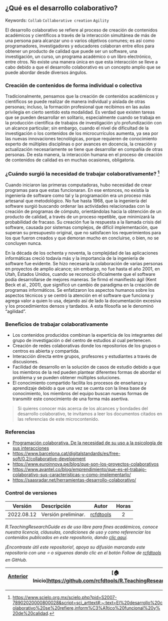 ## ¿Qué es el desarrollo colaborativo?
Keywords: `Collab` `Collaborative creation` `Agility`

El desarrollo colaborativo se refiere al proceso de creación de contenidos académicos y científicos a través de la interacción simultánea de más de una persona para alcanzar uno o varios objetivos comunes; es así como programadores, investigadores y educadores colaboran entre ellos para obtener un producto de calidad que puede ser un software, una investigación, un curso, un programa académico o un libro electrónico, entre otros. No existe una manera única en que esta interacción se lleve a cabo debido a que el desarrollo colaborativo es un concepto amplio que se puede abordar desde diversos ángulos.


### Creación de contenidos de forma individual o colectiva

Tradicionalmente, pensamos que la creación de contenidos académicos y científicos se puede realizar de manera individual y aislada de otras personas; incluso, la formación profesional que recibimos en las aulas privilegia en cierto sentido esta modalidad. Es verdad que existen tareas que se pueden desarrollar en solitario, especialmente cuando se trabaja en la producción científica de trabajos de investigación y/o profundización con un alcance particular; sin embargo, cuando el nivel de dificultad de la investigación o los contenidos de los microcurrículos aumenta, ya sea por las nuevas innovaciones tecnológicas, porque requieren de conocimiento experto de múltiples disciplinas o por avances en docencia, la creación y actualización necesariamente se tiene que desarrollar en compañía de otras personas. De esta manera, la interacción humana en el proceso de creación de contenidos de calidad es en muchas ocasiones, obligatoria.


### ¿Cuándo surgió la necesidad de trabajar colaborativamente? [^1]

Cuando iniciaron las primeras computadoras, hubo necesidad de crear programas para que estas funcionaran. En ese entonces, no existía la ingeniería de software como tal y la programación era un proceso más artesanal que metodológico. No fue hasta 1968, que la ingeniería del software surgió buscando ordenar las actividades relacionadas con la creación de programas de cómputo, orientándolas hacia la obtención de un producto de calidad, a través de un proceso repetible, que minimizará la probabilidad de fracaso. Su creación fue la respuesta a la llamada crisis del software, causada por sistemas complejos, de difícil implementación, que superan su presupuesto original, que no satisfacen los requerimientos para los que fueron creados y que demoran mucho en concluirse, o bien, no se concluyen nunca.

En la década de los ochenta y noventa, la complejidad de las aplicaciones informáticas creció todavía más y la importancia de la ingeniería de software fue evidente. Se hizo necesaria la colaboración de varias personas en proyectos de amplio alcance; sin embargo, no fue hasta el año 2001, en Utah, Estados Unidos, cuando se reconoció oficialmente que el software podía desarrollarse de mejores maneras. Se firmó el manifiesto ágil (Kent Beck et al., 2001), que significó un cambio de paradigma en la creación de programas informáticos. Se enfatizaron los aspectos humanos sobre los aspectos técnicos y se centró la atención en el software que funciona y agrega valor a quien lo usa, dejando así de lado la documentación excesiva y los procedimientos densos y tardados. A esta filosofía se le denominó “agilidad”.


### Beneficios de trabajar colaborativamente

* Los contenidos producidos combinan la experticia de los integrantes del grupo de investigación o del centro de estudios al cual pertenecen.
* Creación de redes colaborativas donde los repositorios de los grupos o centros es abierta y compartida.
* Interacción directa entre grupos, profesores y estudiantes a través de discusiones.
* Facilidad de desarrollo en la solución de casos de estudio debido a que los miembros de la red pueden plantear diferentes formas de abordar el problema y se pueden obtener múltiples soluciones.
* El conocimiento compartido facilita los procesos de enseñanza y aprendizaje debido a que una vez se cuenta con la línea base de conocimiento, los miembros del equipo buscan nuevas formas de transmitir este conocimiento de una forma más asertiva.  

> Si quieres conocer más acerca de los alcances y bondades del desarrollo colaborativo, te invitamos a leer los documentos citados en las referencias de este microcontenido.


### Referencias

* [Programación colaborativa. De la necesidad de su uso a la psicología de sus interacciones](https://www.scielo.org.mx/scielo.php?pid=S2007-78902020000800028&script=sci_arttext#:~:text=El%20desarrollo%20colaborativo%20se%20refiere,inform%C3%A1tico%20funcional%20y%20de%20calidad.)
* https://www.barcelona.cat/digitalstandards/es/free-soft/0.2/collaborative-development
* https://www.euroinnova.pe/blog/que-son-los-proyectos-colaborativos
* https://www.avantel.co/blog/emprendimiento/que-es-el-trabajo-colaborativo-sus-caracteristicas-y-como-implementarlo/
* https://saasradar.net/herramientas-desarrollo-colaborativo/


### Control de versiones

| Versión    | Descripción         | Autor                                      | Horas |
|------------|:--------------------|--------------------------------------------|:-----:|
| 2022.08.12 | Versión preliminar. | [rcfdtools](https://github.com/rcfdtools)  |   2   |


_R.TeachingResearchGuide es de uso libre para fines académicos, conoce nuestra licencia, cláusulas, condiciones de uso y como referenciar los contenidos publicados en este repositorio, dando [clic aquí](https://github.com/rcfdtools/R.TeachingResearchGuide/wiki/License)._

_¡Encontraste útil este repositorio!, apoya su difusión marcando este repositorio con una ⭐ o síguenos dando clic en el botón Follow de [rcfdtools](https://github.com/rcfdtools) en GitHub._

| [Anterior](https://github.com/rcfdtools/R.TeachingResearchGuide/wiki) | [:house: Inicio]https://github.com/rcfdtools/R.TeachingResearchGuide/wiki) | [:beginner: Ayuda](https://github.com/rcfdtools/R.TeachingResearchGuide/discussions/3) | [Siguiente]() |
|---------------------------------------------------------------------------------|------------------------------------------------------------|----------------------------------------------------------------------------------------|-----------------------------------------------------------------------------------|


[^1]: https://www.scielo.org.mx/scielo.php?pid=S2007-78902020000800028&script=sci_arttext#:~:text=El%20desarrollo%20colaborativo%20se%20refiere,inform%C3%A1tico%20funcional%20y%20de%20calidad.